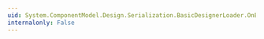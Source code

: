 ```yaml
---
uid: System.ComponentModel.Design.Serialization.BasicDesignerLoader.OnEndLoad(System.Boolean,System.Collections.ICollection)
internalonly: False
---
```

